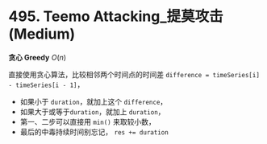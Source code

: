 # 495. Teemo Attacking_提莫攻击 (Medium)



**贪心 Greedy** $O(n)$

直接使用贪心算法，比较相邻两个时间点的时间差 `difference = timeSeries[i] - timeSeries[i - 1]`，

- 如果小于 `duration`，就加上这个 `difference`，
- 如果大于或等于`duration`，就加上 `duration`，
- 第一、二步可以直接用 `min()` 来取较小数，
- 最后的中毒持续时间别忘记， `res += duration`

 

